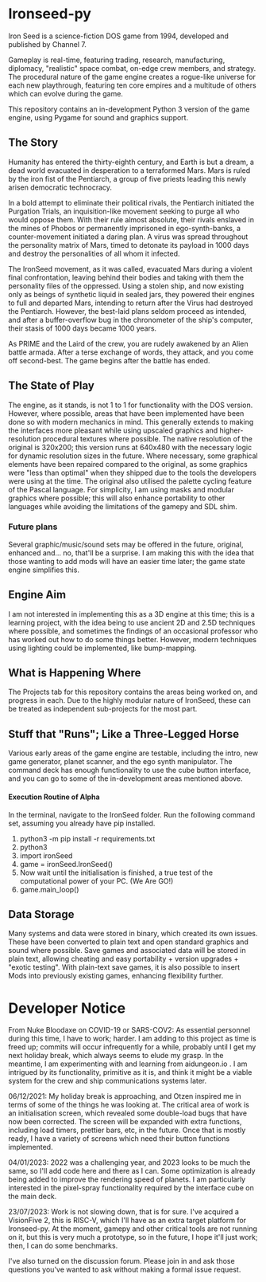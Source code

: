# Ironseed-py
Iron Seed is a science-fiction DOS game from 1994, developed and published by Channel 7.

Gameplay is real-time, featuring trading, research, manufacturing, diplomacy, "realistic" space combat, on-edge crew members, and strategy.
The procedural nature of the game engine creates a rogue-like universe for each new playthrough, featuring ten core empires and a multitude of others which can evolve during the game.  

This repository contains an in-development Python 3 version of the game engine, using Pygame for sound and graphics support.

## The Story

Humanity has entered the thirty-eighth century, and Earth is but a dream, a dead world evacuated in desperation to a terraformed Mars.
Mars is ruled by the iron fist of the Pentiarch, a group of five priests leading this newly arisen democratic technocracy.

In a bold attempt to eliminate their political rivals, the Pentiarch initiated the Purgation Trials, an inquisition-like movement seeking to purge all who would oppose them.
With their rule almost absolute, their rivals enslaved in the mines of Phobos or permanently imprisoned in ego-synth-banks, a counter-movement initiated a daring plan.
A virus was spread throughout the personality matrix of Mars, timed to detonate its payload in 1000 days and destroy the personalities of all whom it infected.

The IronSeed movement, as it was called, evacuated Mars during a violent final confrontation, leaving behind their bodies and taking with them the personality files of the oppressed.  Using a stolen ship, and now existing only as beings of synthetic liquid in sealed jars, they powered their engines to full and departed Mars, intending to return after the Virus had destroyed the Pentiarch.  However, the best-laid plans seldom proceed as intended, and after a buffer-overflow bug in the chronometer of the ship's computer, their stasis of 1000 days became 1000 years.

As PRIME and the Laird of the crew, you are rudely awakened by an Alien battle armada.  After a terse exchange of words, they attack, and you come off second-best.
The game begins after the battle has ended.

## The State of Play

The engine, as it stands, is not 1 to 1 for functionality with the DOS version.  However, where possible, areas that have been implemented have been done so with modern mechanics in mind.  This generally extends to making the interfaces more pleasant while using upscaled graphics and higher-resolution procedural textures where possible.  The native resolution of the original is 320x200; this version runs at 640x480 with the necessary logic for dynamic resolution sizes in the future.  Where necessary, some graphical elements have been repaired compared to the original, as some graphics were "less than optimal" when they shipped due to the tools the developers were using at the time.  The original also utilised the palette cycling feature of the Pascal language. For simplicity, I am using masks and modular graphics where possible; this will also enhance portability to other languages while avoiding the limitations of the gamepy and SDL shim.

### Future plans

Several graphic/music/sound sets may be offered in the future, original, enhanced and... no, that'll be a surprise.  I am making this with the idea that those wanting to add mods will have an easier time later; the game state engine simplifies this.

## Engine Aim

I am not interested in implementing this as a 3D engine at this time; this is a learning project, with the idea being to use ancient 2D and 2.5D techniques where possible, and sometimes the findings of an occasional professor who has worked out how to do some things better.  However, modern techniques using lighting could be implemented, like bump-mapping.

## What is Happening Where

The Projects tab for this repository contains the areas being worked on, and progress in each.  Due to the highly modular nature of IronSeed, these can be treated as independent sub-projects for the most part.

##  Stuff that "Runs"; Like a Three-Legged Horse

Various early areas of the game engine are testable, including the intro, new game generator, planet scanner, and the ego synth manipulator.  The command deck has enough functionality to use the cube button interface, and you can go to some of the in-development areas mentioned above.

#### Execution Routine of Alpha
In the terminal, navigate to the IronSeed folder.  Run the following command set, assuming you already have pip installed.
1) python3 -m pip install -r requirements.txt
2) python3
3) import ironSeed
4) game = ironSeed.IronSeed()
5) Now wait until the initialisation is finished, a true test of the computational power of your PC.  (We Are GO!)
6) game.main_loop()

## Data Storage

Many systems and data were stored in binary, which created its own issues.  These have been converted to plain text and open standard graphics and sound where possible.  Save games and associated data will be stored in plain text, allowing cheating and easy portability + version upgrades + "exotic testing".  With plain-text save games, it is also possible to insert Mods into previously existing games, enhancing flexibility further.

# Developer Notice

From Nuke Bloodaxe on COVID-19 or SARS-COV2:  As essential personnel during this time, I have to work; harder.  I am adding to this project as time is freed up; commits will occur infrequently for a while, probably until I get my next holiday break, which always seems to elude my grasp.  In the meantime, I am experimenting with and learning from aidungeon.io .  I am intrigued by its functionality, primitive as it is, and think it might be a viable system for the crew and ship communications systems later.

06/12/2021:  My holiday break is approaching, and Otzen inspired me in terms of some of the things he was looking at.  The critical area of work is an initialisation screen, which revealed some double-load bugs that have now been corrected.  The screen will be expanded with extra functions, including load timers, prettier bars, etc, in the future.  Once that is mostly ready, I have a variety of screens which need their button functions implemented.

04/01/2023:  2022 was a challenging year, and 2023 looks to be much the same, so I'll add code here and there as I can.  Some optimization is already being added to improve the rendering speed of planets.  I am particularly interested in the pixel-spray functionality required by the interface cube on the main deck.

23/07/2023:  Work is not slowing down, that is for sure.  I've acquired a VisionFive 2, this is RISC-V, which I'll have as an extra target platform for Ironseed-py.  At the moment, gamepy and other critical tools are not running on it, but this is very much a prototype, so in the future, I hope it'll just work; then, I can do some benchmarks.

I've also turned on the discussion forum. Please join in and ask those questions you've wanted to ask without making a formal issue request.

